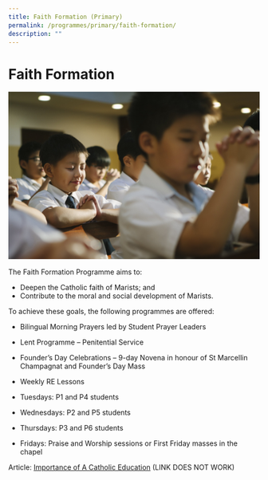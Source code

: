 ```yaml
---
title: Faith Formation (Primary)
permalink: /programmes/primary/faith-formation/
description: ""
---
```

# Faith Formation

![](/images/Faith%20Formation/faith%20formation.jpg)

The Faith Formation Programme aims to:  

*   Deepen the Catholic faith of Marists; and
*   Contribute to the moral and social development of Marists.

  

To achieve these goals, the following programmes are offered:   

*   Bilingual Morning Prayers led by Student Prayer Leaders  
    
*   Lent Programme – Penitential Service  
    
*   Founder’s Day Celebrations – 9-day Novena in honour of St Marcellin Champagnat and Founder’s Day Mass  
    
*   Weekly RE Lessons  
    

*   Tuesdays: P1 and P4 students  
    
*   Wednesdays: P2 and P5 students  
    
*   Thursdays: P3 and P6 students  
    
*   Fridays: Praise and Worship sessions or First Friday masses in the chapel

Article: [Importance of A Catholic Education](https://catholicnews.sg/2020/07/16/importance-of-a-catholic-education/) (LINK DOES NOT WORK)